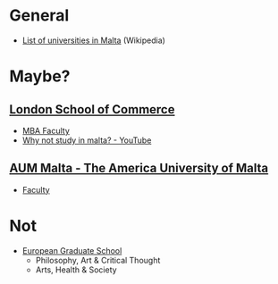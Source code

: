 # General

- [List of universities in Malta](https://en.wikipedia.org/wiki/List_of_universities_in_Malta) (Wikipedia)

# Maybe?

## [London School of Commerce](https://www.lscmalta.edu.mt/)
- [MBA Faculty](https://www.lscmalta.edu.mt/lsc-malta-academics)
- [Why not study in malta? - YouTube ](https://www.youtube.com/watch?v=nFWP2YDIDDc)
  
## [AUM Malta - The America University of Malta](https://www.aum.edu.mt/)
- [Faculty](https://www.aum.edu.mt/academics/faculty/)
  
# Not
- [European Graduate School](https://egs.edu/)
  - Philosophy, Art & Critical Thought
  - Arts, Health & Society
